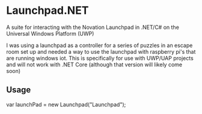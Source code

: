 # Launchpad.NET
A suite for interacting with the Novation Launchpad in .NET/C# on the Universal Windows Platform (UWP)

I was using a launchpad as a controller for a series of puzzles in an escape room set up and needed a way to use the launchpad with raspberry pi's that are running windows iot. This is specifically for use with UWP/UAP projects and will not work with .NET Core (although that version will likely come soon)

## Usage
var launchPad = new Launchpad("Launchpad");
